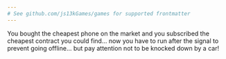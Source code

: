 ```yaml
---
# See github.com/js13kGames/games for supported frontmatter
---
```

You bought the cheapest phone on the market and you subscribed the cheapest contract you could find... now you have to run after the signal to prevent going offline... but pay attention not to be knocked down by a car!